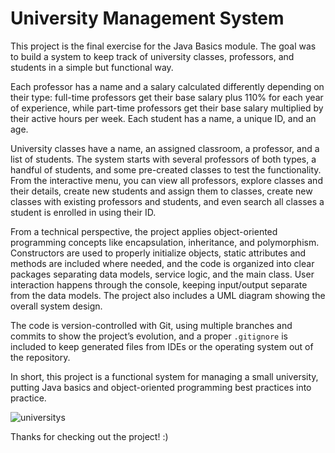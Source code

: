 # University Management System

This project is the final exercise for the Java Basics module. The goal was to build a system to keep track of university classes, professors, and students in a simple but functional way.

Each professor has a name and a salary calculated differently depending on their type: full-time professors get their base salary plus 110% for each year of experience, while part-time professors get their base salary multiplied by their active hours per week. Each student has a name, a unique ID, and an age.

University classes have a name, an assigned classroom, a professor, and a list of students. The system starts with several professors of both types, a handful of students, and some pre-created classes to test the functionality. From the interactive menu, you can view all professors, explore classes and their details, create new students and assign them to classes, create new classes with existing professors and students, and even search all classes a student is enrolled in using their ID.

From a technical perspective, the project applies object-oriented programming concepts like encapsulation, inheritance, and polymorphism. Constructors are used to properly initialize objects, static attributes and methods are included where needed, and the code is organized into clear packages separating data models, service logic, and the main class. User interaction happens through the console, keeping input/output separate from the data models. The project also includes a UML diagram showing the overall system design.

The code is version-controlled with Git, using multiple branches and commits to show the project’s evolution, and a proper `.gitignore` is included to keep generated files from IDEs or the operating system out of the repository.

In short, this project is a functional system for managing a small university, putting Java basics and object-oriented programming best practices into practice.


![universitys](https://github.com/user-attachments/assets/724242a0-0d74-48d4-84fd-2c4b8e902471)



Thanks for checking out the project! :)
